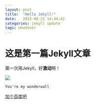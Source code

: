 ```yaml
---
layout: post
title:  "Hello Jekyll!"
date:   2015-08-21 14:44:42
categories: jekyll update
tags: whatever
---
```


# 这是第一篇Jekyll文章
第一次用Jekyll，好**激动**啊！

![](http://bowen-blog.b0.upaiyun.com/0.gif)

```
You're my wonderwall
```

[加个百度吧](https://www.baidu.com/)